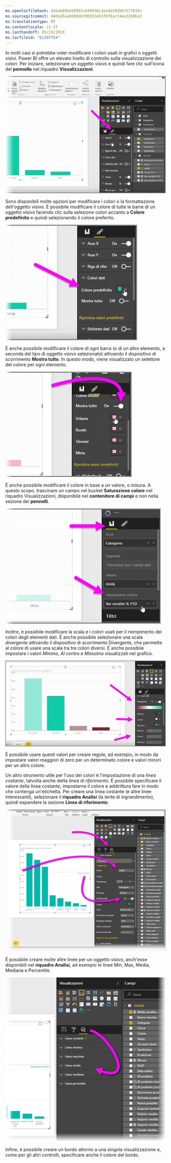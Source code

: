 ```yaml
---
ms.openlocfilehash: d2ba689be99955c649930c1ee4b203b67577619c
ms.sourcegitcommit: 60dad5aa0d85db790553e537bf8ac34ee3289ba3
ms.translationtype: MT
ms.contentlocale: it-IT
ms.lasthandoff: 05/29/2019
ms.locfileid: "61397754"
---
```

In molti casi si potrebbe voler modificare i colori usati in grafici o oggetti visivi. Power BI offre un elevato livello di controllo sulla visualizzazione dei colori. Per iniziare, selezionare un oggetto visivo e quindi fare clic sull'icona del **pennello** nel riquadro **Visualizzazioni**.

![](media/3-9a-modifying-colors/3-9a_1.png)

Sono disponibili molte opzioni per modificare i colori o la formattazione dell'oggetto visivo. È possibile modificare il colore di tutte le barre di un oggetto visivo facendo clic sulla selezione colori accanto a **Colore predefinito** e quindi selezionando il colore preferito.

![](media/3-9a-modifying-colors/3-9a_2.png)

È anche possibile modificare il colore di ogni barra (o di un altro elemento, a seconda del tipo di oggetto visivo selezionato) attivando il dispositivo di scorrimento **Mostra tutto**. In questo modo, viene visualizzato un selettore del colore per ogni elemento.

![](media/3-9a-modifying-colors/3-9a_3.png)

È anche possibile modificare il colore in base a un valore, o misura. A questo scopo, trascinare un campo nel bucket **Saturazione colore** nel riquadro Visualizzazioni, disponibile nel **contenitore di campi** e non nella sezione dei **pennelli**.

![](media/3-9a-modifying-colors/3-9a_4.png)

Inoltre, è possibile modificare la scala e i colori usati per il riempimento dei colori degli elementi dati. È anche possibile selezionare una scala divergente attivando il dispositivo di scorrimento Divergente, che permette al colore di usare una scala tra tre colori diversi. È anche possibile impostare i valori *Minimo*, *Al centro* e *Massimo* visualizzati nel grafico.

![](media/3-9a-modifying-colors/3-9a_5.png)

È possibile usare questi valori per creare regole, ad esempio, in modo da impostare valori maggiori di zero per un determinato colore e valori minori per un altro colore.

Un altro strumento utile per l'uso dei colori è l'impostazione di una *linea costante*, talvolta anche detta *linea di riferimento*. È possibile specificare il valore della linea costante, impostarne il colore e addirittura fare in modo che contenga un'etichetta. Per creare una linea costante (e altre linee interessanti), selezionare il **riquadro Analisi** (la lente di ingrandimento), quindi espandere la sezione **Linea di riferimento**.

![](media/3-9a-modifying-colors/3-9a_6.png)

È possibile creare molte altre linee per un oggetto visivo, anch'esse disponibili nel **riquadro Analisi**, ad esempio le linee Min, Max, Media, Mediana e Percentile.

![](media/3-9a-modifying-colors/3-9a_7.png)

Infine, è possibile creare un bordo attorno a una singola visualizzazione e, come per gli altri controlli, specificare anche il colore del bordo.

